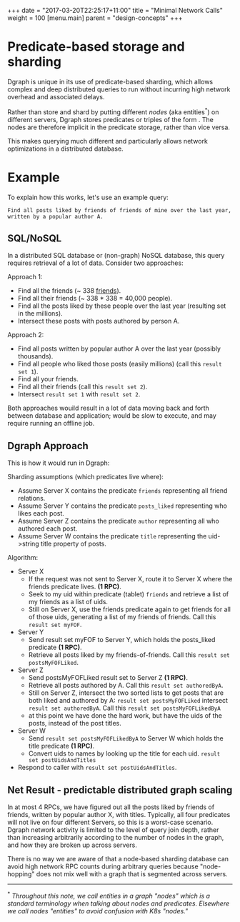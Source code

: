 +++
date = "2017-03-20T22:25:17+11:00"
title = "Minimal Network Calls"
weight = 100
[menu.main]
    parent = "design-concepts"
+++

# Predicate-based storage and sharding

Dgraph is unique in its use of predicate-based sharding, which allows complex and deep distributed queries to run without incurring high network overhead and associated delays. 

Rather than store and shard by putting different _nodes_ (aka entities<sup>*</sup>) on different servers, Dgraph stores predicates or triples of the form <node1> <predicateRelation> <node2>. The nodes are therefore implicit in the predicate storage, rather than vice versa.

This makes querying much different and particularly allows network optimizations in a distributed database.

# Example
To explain how this works, let's use an example query:

  `Find all posts liked by friends of friends of mine over the last year, written by a popular author A.`

## SQL/NoSQL
In a distributed SQL database or (non-graph) NoSQL database, this query requires retrieval of a lot of data. Consider two approaches:

Approach 1:

* Find all the friends (~ 338 [friends](https://www.pewresearch.org/fact-tank/2014/02/03/what-people-like-dislike-about-facebook/)).
* Find all their friends (~ 338 * 338 = 40,000 people).
* Find all the posts liked by these people over the last year (resulting set in the millions).
* Intersect these posts with posts authored by person A.

Approach 2:

* Find all posts written by popular author A over the last year (possibly thousands).
* Find all people who liked those posts (easily millions) (call this `result set 1`).
* Find all your friends.
* Find all their friends (call this `result set 2`).
* Intersect `result set 1` with `result set 2`.

Both approaches wouild result in a lot of data moving back and forth between database and
application; would be slow to execute, and may require running an offline job.

## Dgraph Approach
This is how it would run in Dgraph:

Sharding assumptions (which predicates live where):
* Assume Server X contains the predicate `friends` representing all friend relations. 
* Assume Server Y contains the predicate `posts_liked` representing who likes each post. 
* Assume Server Z contains the predicate `author` representing all who authored each post. 
* Assume Server W contains the predicate `title` representing the uid->string title property of posts. 

Algorithm:
* Server X
    * If the request was not sent to Server X, route it to Server X where the friends predicate lives. **(1 RPC)**.
    * Seek to my uid within predicate (tablet) `friends` and retrieve a list of my friends as a list of uids.
    * Still on Server X, use the friends predicate again to get friends for all of those uids, generating a list of my friends of friends. Call this `result set myFOF`.
* Server Y
    * Send result set myFOF to Server Y, which holds the posts_liked predicate **(1 RPC)**.
    * Retrieve all posts liked by my friends-of-friends. Call this `result set postsMyFOFLiked`.
* Server Z
    * Send postsMyFOFLiked result set to Server Z **(1 RPC)**. 
    * Retrieve all posts authored by A. Call this `result set authoredByA`.
    * Still on Server Z, intersect the two sorted lists to get posts that are both liked and authored by A: `result set postsMyFOFLiked` intersect `result set authoredByA`. Call this `result set postsMyFOFLikedByA`
   * at this point we have done the hard work, but have the uids of the posts, instead of the post titles.
* Server W
    * Send `result set postsMyFOFLikedByA` to Server W which holds the title predicate **(1 RPC)**.
    * Convert uids to names by looking up the title for each uid. `result set postUidsAndTitles`
* Respond to caller with `result set postUidsAndTitles`.

## Net Result - predictable distributed graph scaling
In at most 4 RPCs, we have figured out all the posts liked by friends of friends, written by popular author X, with titles. Typically, all four predicates will not live on four different Servers, so this is a worst-case scenario. Dgraph network activity is limited to the level of query join depth, rather than increasing arbitrarily according to the number of nodes in the graph, and how they are broken up across servers.

There is no way we are aware of that a node-based sharding database can avoid high network RPC counts during arbitrary queries because "node-hopping" does not mix well with a graph that is segmented across servers.


----
<sup>*</sup> _Throughout this note, we call entities in a graph "nodes" which is a standard terminology when talking about nodes and predicates. Elsewhere we call nodes "entities" to avoid confusion with K8s "nodes."_